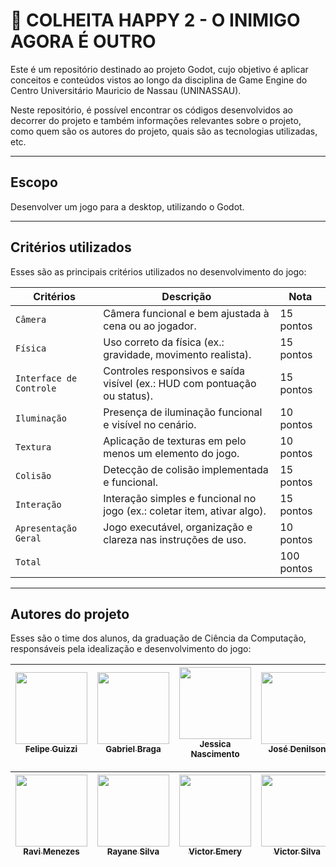 # 🔎 COLHEITA HAPPY 2 - O INIMIGO AGORA É OUTRO

Este é um repositório destinado ao projeto Godot, cujo objetivo é aplicar conceitos e conteúdos vistos ao longo da disciplina de Game Engine do Centro Universitário Mauricio de Nassau (UNINASSAU).

Neste repositório, é possível encontrar os códigos desenvolvidos ao decorrer do projeto e também informações relevantes sobre o projeto, como quem são os autores do projeto, quais são as tecnologias utilizadas, etc.

------

## Escopo

Desenvolver um jogo para a desktop, utilizando o 
Godot.

------

## Critérios utilizados

Esses são as principais critérios utilizados no desenvolvimento do jogo:

| Critérios | Descrição | Nota 
| --- | --- | --- |
| `Câmera` | Câmera funcional e bem ajustada à cena ou ao jogador. | 15 pontos |
| `Física` | Uso correto da física (ex.: gravidade, movimento realista).| 15 pontos |
| `Interface de Controle` | Controles responsivos e saída visível (ex.: HUD com pontuação ou status). | 15 pontos |
| `Iluminação` | Presença de iluminação funcional e visível no cenário. | 10 pontos |
| `Textura` | Aplicação de texturas em pelo menos um elemento do jogo. | 10 pontos |
| `Colisão` | Detecção de colisão implementada e funcional. | 15 pontos |
| `Interação` | Interação simples e funcional no jogo (ex.: coletar item, ativar algo). | 15 pontos |
| `Apresentação Geral` | Jogo executável, organização e clareza nas instruções de uso. | 10 pontos |
| `Total` |       | 100 pontos |


------

## Autores do projeto 


Esses são o time dos alunos, da graduação de Ciência da Computação, responsáveis pela idealização e desenvolvimento do jogo:

| [<img src="https://avatars.githubusercontent.com/u/163336809?v=4" width=115><br><sub>Felipe Guizzi</sub>](https://github.com/felipeguizzi) | [<img src="https://avatars.githubusercontent.com/u/142040746?v=4" width=115><br><sub>Gabriel Braga</sub>](https://github.com/GABRIELBRAGA03) | [<img src="https://avatars.githubusercontent.com/u/81262430?v=4" width=115><br><sub>Jessica Nascimento</sub>](https://github.com/jessnascimento) | [<img src="https://avatars.githubusercontent.com/u/142519168?v=4" width=115><br><sub>José Denilson</sub>](https://github.com/jdenilsonjunior) |
|:------------------------------------------------------------------------------------------------------------------------------------------------------:|:-------------------------------------------------------------------------------------------------------------------------------------------------:|:--------------------------------------------------------------------------------------------------------------------------------------------------------:|:-------------------------------------------------------------------------------------------------------------------------------------:|

| [<img src="https://avatars.githubusercontent.com/u/48925043?v=4" width=115><br><sub>Ravi Menezes</sub>](https://github.com/ravilock) | [<img src="https://avatars.githubusercontent.com/u/143339137?v=4" width=115><br><sub>Rayane Silva</sub>](https://github.com/RayaneBonheur) | [<img src="https://avatars.githubusercontent.com/u/142442730?v=4" width=115><br><sub>Victor Emery</sub>](https://github.com/VictorEmery) | [<img src="https://avatars.githubusercontent.com/u/143004314?v=4" width=115><br><sub>Victor Silva</sub>](https://github.com/svictoro) |
|:-------------------------------------------------------------------------------------------------------------------------------------:|:------------------------------------------------------------------------------------------------------------------------------------------------:|:--------------------------------------------------------------------------------------------------------------------------------------------------------:|:-----------------------------------------------------------------------------------------------------------------------------------------:|


